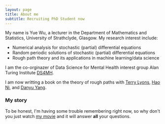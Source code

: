 ```yaml
---
layout: page
title: About me
subtitle: Recruiting PhD Student now
---
```


My name is Yue Wu, a lecturer in the Department of Mathematics and Statistics, University of Strathclyde, Glasgow. My research interest include:

- Numerical analysis for stochastic (partial) differential equations 
- Random periodic solutions of stochastic (partial) differential equations 
- Rough path theory and its applications in machine learning/data science 

I am the co-orginazer of Data Science for Mental Health interest group Alan Turing Institute [DS4MH](https://turing-ds4mh.github.io/).

I am now writting a book on the theory of rough paths with [Terry Lyons](https://www.maths.ox.ac.uk/people/terry.lyons), [Hao Ni](https://iris.ucl.ac.uk/iris/browse/profile?upi=HNIXX56), and [Danyu Yang](https://scholar.google.com/citations?hl=en&user=p_0YU4cAAAAJ&view_op=list_works&alert_preview_top_rm=2&sortby=pubdate). 

### My story

To be honest, I'm having some trouble remembering right now, so why don't you just watch [my movie](https://en.wikipedia.org/wiki/The_Princess_Bride_%28film%29) and it will answer **all** your questions.
